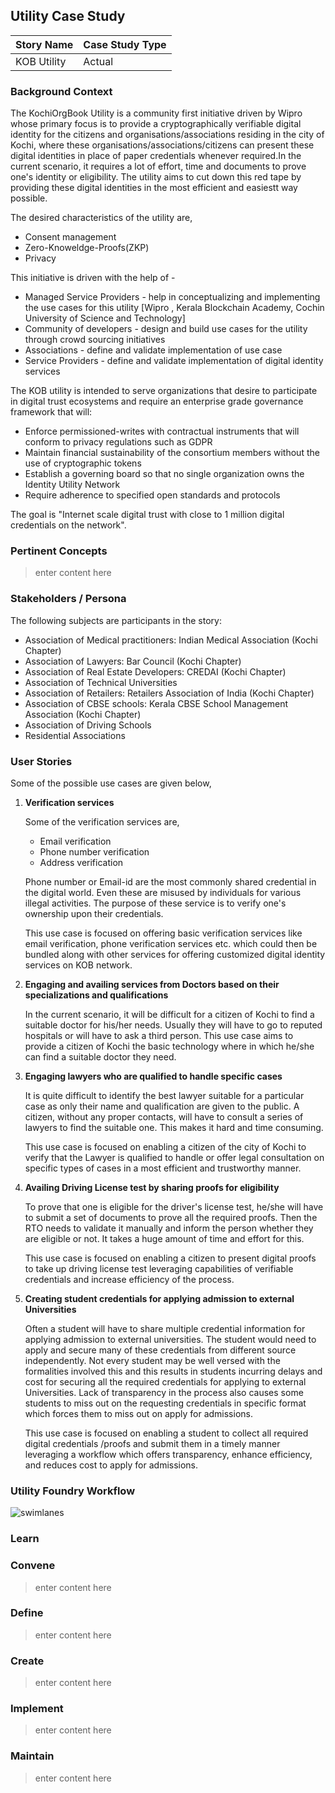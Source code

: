 ## Utility Case Study

| Story Name | Case Study Type |
| --- | --- |
| KOB Utility | Actual |



### Background Context

The KochiOrgBook Utility is a community first initiative driven by Wipro whose primary focus is to provide a cryptographically verifiable digital identity for the citizens and organisations/associations residing in the city of Kochi, where these organisations/associations/citizens can present these digital identities in place of paper credentials whenever required.In the current scenario, it requires a lot of effort, time and documents to prove one's identity or eligibility. The utility aims to cut down this red tape by providing these digital identities in the most efficient and easiestt way possible.

The desired characteristics of the utility are,
- Consent management
- Zero-Knoweldge-Proofs(ZKP)
- Privacy

This initiative is driven with the help of -

- Managed Service Providers - help in conceptualizing and implementing the use cases for this utility [Wipro , Kerala Blockchain Academy, Cochin University of Science and Technology]
- Community of developers - design and build use cases for the utility through crowd sourcing initiatives
- Associations - define and validate implementation of use case
- Service Providers - define and validate implementation of digital identity services

The KOB utility is intended to serve organizations that desire to participate in digital trust ecosystems and require an enterprise grade governance framework that will:

- Enforce permissioned-writes with contractual instruments that will conform to privacy regulations such as GDPR
- Maintain financial sustainability of the consortium members without the use of cryptographic tokens
- Establish a governing board so that no single organization owns the Identity Utility Network
- Require adherence to specified open standards and protocols

The goal is "Internet scale digital trust with close to 1 million digital credentials on the network".


### Pertinent Concepts

>enter content here

### Stakeholders / Persona

The following subjects are participants in the story:

- Association of Medical practitioners: Indian Medical Association (Kochi Chapter)
- Association of Lawyers: Bar Council (Kochi Chapter)
- Association of Real Estate Developers: CREDAI (Kochi Chapter)
- Association of Technical Universities
- Association of Retailers: Retailers Association of India (Kochi Chapter)
- Association of CBSE schools: Kerala CBSE School Management Association (Kochi Chapter)
- Association of Driving Schools
- Residential Associations

### User Stories

Some of the possible use cases are given below,

1. **Verification services**

    Some of the verification services are,

    - Email verification
    - Phone number verification
    - Address verification

    Phone number or Email-id are the most commonly shared credential in the digital world. Even these are misused by individuals for various illegal activities. The purpose of these service is to verify one's ownership upon their credentials.

    This use case is focused on offering basic verification services like email verification, phone verification services etc. which could then be bundled along with other services for offering customized digital identity services on KOB network.

2. **Engaging and availing services from Doctors based on their specializations and qualifications**
   
   In the current scenario, it will be difficult for a citizen of Kochi to find a suitable doctor for his/her needs. Usually they will have to go to reputed hospitals or will have to ask a third person. 
   This use case aims to provide a citizen of Kochi the basic technology where in which he/she can find a suitable doctor they need.

3. **Engaging lawyers who are qualified to handle specific cases**
   
   It is quite difficult to identify the best lawyer suitable for a particular case as only their name and qualification are given to the public. A citizen, without any proper contacts, will have to consult a series of lawyers to find the suitable one. This makes it hard and time consuming.

   This use case is focused on enabling a citizen of the city of Kochi to verify that the Lawyer is qualified to handle or offer legal consultation on specific types of cases in a most efficient and trustworthy manner.
    
4. **Availing Driving License test by sharing proofs for eligibility**
   
   To prove that one is eligible for the driver's license test, he/she will have to submit a set of documents to prove all the required proofs. Then the RTO needs to validate it manually and inform the person whether they are eligible or not. It takes a huge amount of time and effort for this.

   This use case is focused on enabling a citizen to present digital proofs to take up driving license test leveraging capabilities of verifiable credentials and increase efficiency of the process.


5. **Creating student credentials for applying admission to external Universities**
   
   Often a student will have to share multiple credential information for applying admission to external universities. The student would need to apply and secure many of these credentials from different source independently. Not every student may be well versed with the formalities involved this and this results in students incurring delays and cost for securing all the required credentials for applying to external Universities. Lack of transparency in the process also causes some students to miss out on the requesting credentials in specific format which forces them to miss out on apply for admissions.

   This use case is focused on enabling a student to collect all required digital credentials /proofs and submit them in a timely manner leveraging a workflow which offers transparency, enhance efficiency, and reduces cost to apply for admissions.



### Utility Foundry Workflow

![swimlanes](./img/workflow-swimlanes.png)

### Learn



### Convene
>enter content here

### Define
>enter content here

### Create
>enter content here

### Implement
>enter content here

### Maintain
>enter content here
